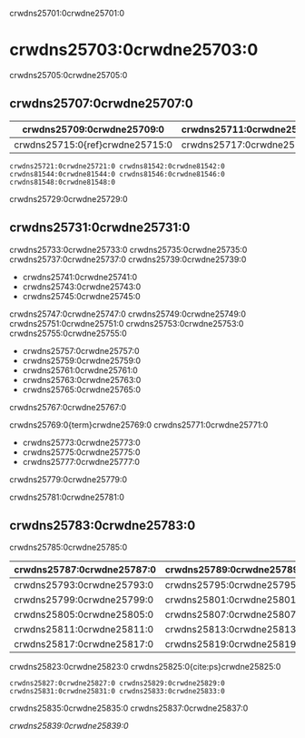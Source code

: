 crwdns25701:0crwdne25701:0
# crwdns25703:0crwdne25703:0

crwdns25705:0crwdne25705:0
## crwdns25707:0crwdne25707:0

| crwdns25709:0crwdne25709:0      | crwdns25711:0crwdne25711:0 | crwdns25713:0crwdne25713:0 |
| ------------------------------- | -------------------------- | -------------------------- |
| crwdns25715:0{ref}crwdne25715:0 | crwdns25717:0crwdne25717:0 | crwdns25719:0crwdne25719:0 |


```{figure} ../figures/evolution-open-research.jpg
crwdns25721:0crwdne25721:0 crwdns81542:0crwdne81542:0
crwdns81544:0crwdne81544:0 crwdns81546:0crwdne81546:0 crwdns81548:0crwdne81548:0
```

crwdns25729:0crwdne25729:0
## crwdns25731:0crwdne25731:0

crwdns25733:0crwdne25733:0 crwdns25735:0crwdne25735:0 crwdns25737:0crwdne25737:0 crwdns25739:0crwdne25739:0

- crwdns25741:0crwdne25741:0
- crwdns25743:0crwdne25743:0
- crwdns25745:0crwdne25745:0

crwdns25747:0crwdne25747:0 crwdns25749:0crwdne25749:0 crwdns25751:0crwdne25751:0 crwdns25753:0crwdne25753:0 crwdns25755:0crwdne25755:0

- crwdns25757:0crwdne25757:0
- crwdns25759:0crwdne25759:0
- crwdns25761:0crwdne25761:0
- crwdns25763:0crwdne25763:0
- crwdns25765:0crwdne25765:0

crwdns25767:0crwdne25767:0

crwdns25769:0{term}crwdne25769:0 crwdns25771:0crwdne25771:0

- crwdns25773:0crwdne25773:0
- crwdns25775:0crwdne25775:0
- crwdns25777:0crwdne25777:0

crwdns25779:0crwdne25779:0

crwdns25781:0crwdne25781:0
## crwdns25783:0crwdne25783:0

crwdns25785:0crwdne25785:0

| crwdns25787:0crwdne25787:0 | crwdns25789:0crwdne25789:0 | crwdns25791:0crwdne25791:0 |
| -------------------------- | -------------------------- | -------------------------- |
| crwdns25793:0crwdne25793:0 | crwdns25795:0crwdne25795:0 | crwdns25797:0crwdne25797:0 |
| crwdns25799:0crwdne25799:0 | crwdns25801:0crwdne25801:0 | crwdns25803:0crwdne25803:0 |
| crwdns25805:0crwdne25805:0 | crwdns25807:0crwdne25807:0 | crwdns25809:0crwdne25809:0 |
| crwdns25811:0crwdne25811:0 | crwdns25813:0crwdne25813:0 | crwdns25815:0crwdne25815:0 |
| crwdns25817:0crwdne25817:0 | crwdns25819:0crwdne25819:0 | crwdns25821:0crwdne25821:0 |

crwdns25823:0crwdne25823:0 crwdns25825:0{cite:ps}crwdne25825:0

```{figure} ../figures/open-access-citations.jpg
crwdns25827:0crwdne25827:0 crwdns25829:0crwdne25829:0 crwdns25831:0crwdne25831:0 crwdns25833:0crwdne25833:0
```

crwdns25835:0crwdne25835:0 crwdns25837:0crwdne25837:0

*crwdns25839:0crwdne25839:0*
